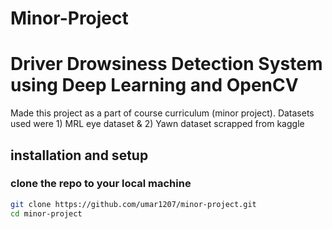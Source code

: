 # Minor-Project
# Driver Drowsiness Detection System using Deep Learning and OpenCV
Made this project as a part of course curriculum (minor project).
Datasets used were 1) MRL eye dataset & 2) Yawn dataset scrapped from kaggle

## installation and setup
### clone the repo to your local machine
``` bash
git clone https://github.com/umar1207/minor-project.git
cd minor-project
```
